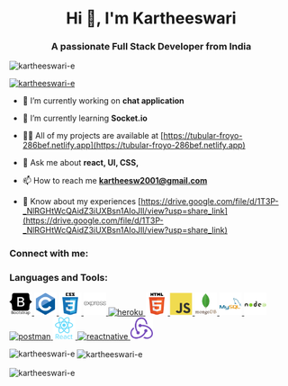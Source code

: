 <h1 align="center">Hi 👋, I'm Kartheeswari</h1>
<h3 align="center">A passionate Full Stack Developer from India</h3>

<p align="left"> <img src="https://komarev.com/ghpvc/?username=kartheeswari-e&label=Profile%20views&color=0e75b6&style=flat" alt="kartheeswari-e" /> </p>

<p align="left"> <a href="https://github.com/ryo-ma/github-profile-trophy"><img src="https://github-profile-trophy.vercel.app/?username=kartheeswari-e" alt="kartheeswari-e" /></a> </p>

- 🔭 I’m currently working on **chat application**

- 🌱 I’m currently learning **Socket.io**

- 👨‍💻 All of my projects are available at [https://tubular-froyo-286bef.netlify.app](https://tubular-froyo-286bef.netlify.app)

- 💬 Ask me about **react, UI, CSS,**

- 📫 How to reach me **kartheesw2001@gmail.com**

- 📄 Know about my experiences [https://drive.google.com/file/d/1T3P-_NlRGHtWcQAidZ3iUXBsn1AIoJIl/view?usp=share_link](https://drive.google.com/file/d/1T3P-_NlRGHtWcQAidZ3iUXBsn1AIoJIl/view?usp=share_link)

<h3 align="left">Connect with me:</h3>
<p align="left">
</p>

<h3 align="left">Languages and Tools:</h3>
<p align="left"> <a href="https://getbootstrap.com" target="_blank" rel="noreferrer"> <img src="https://raw.githubusercontent.com/devicons/devicon/master/icons/bootstrap/bootstrap-plain-wordmark.svg" alt="bootstrap" width="40" height="40"/> </a> <a href="https://www.cprogramming.com/" target="_blank" rel="noreferrer"> <img src="https://raw.githubusercontent.com/devicons/devicon/master/icons/c/c-original.svg" alt="c" width="40" height="40"/> </a> <a href="https://www.w3schools.com/css/" target="_blank" rel="noreferrer"> <img src="https://raw.githubusercontent.com/devicons/devicon/master/icons/css3/css3-original-wordmark.svg" alt="css3" width="40" height="40"/> </a> <a href="https://expressjs.com" target="_blank" rel="noreferrer"> <img src="https://raw.githubusercontent.com/devicons/devicon/master/icons/express/express-original-wordmark.svg" alt="express" width="40" height="40"/> </a> <a href="https://heroku.com" target="_blank" rel="noreferrer"> <img src="https://www.vectorlogo.zone/logos/heroku/heroku-icon.svg" alt="heroku" width="40" height="40"/> </a> <a href="https://www.w3.org/html/" target="_blank" rel="noreferrer"> <img src="https://raw.githubusercontent.com/devicons/devicon/master/icons/html5/html5-original-wordmark.svg" alt="html5" width="40" height="40"/> </a> <a href="https://developer.mozilla.org/en-US/docs/Web/JavaScript" target="_blank" rel="noreferrer"> <img src="https://raw.githubusercontent.com/devicons/devicon/master/icons/javascript/javascript-original.svg" alt="javascript" width="40" height="40"/> </a> <a href="https://www.mongodb.com/" target="_blank" rel="noreferrer"> <img src="https://raw.githubusercontent.com/devicons/devicon/master/icons/mongodb/mongodb-original-wordmark.svg" alt="mongodb" width="40" height="40"/> </a> <a href="https://www.mysql.com/" target="_blank" rel="noreferrer"> <img src="https://raw.githubusercontent.com/devicons/devicon/master/icons/mysql/mysql-original-wordmark.svg" alt="mysql" width="40" height="40"/> </a> <a href="https://nodejs.org" target="_blank" rel="noreferrer"> <img src="https://raw.githubusercontent.com/devicons/devicon/master/icons/nodejs/nodejs-original-wordmark.svg" alt="nodejs" width="40" height="40"/> </a> <a href="https://postman.com" target="_blank" rel="noreferrer"> <img src="https://www.vectorlogo.zone/logos/getpostman/getpostman-icon.svg" alt="postman" width="40" height="40"/> </a> <a href="https://reactjs.org/" target="_blank" rel="noreferrer"> <img src="https://raw.githubusercontent.com/devicons/devicon/master/icons/react/react-original-wordmark.svg" alt="react" width="40" height="40"/> </a> <a href="https://reactnative.dev/" target="_blank" rel="noreferrer"> <img src="https://reactnative.dev/img/header_logo.svg" alt="reactnative" width="40" height="40"/> </a> <a href="https://redux.js.org" target="_blank" rel="noreferrer"> <img src="https://raw.githubusercontent.com/devicons/devicon/master/icons/redux/redux-original.svg" alt="redux" width="40" height="40"/> </a> </p>

<p><img align="left" src="https://github-readme-stats.vercel.app/api/top-langs?username=kartheeswari-e&show_icons=true&locale=en&layout=compact" alt="kartheeswari-e" /></p>

<p>&nbsp;<img align="center" src="https://github-readme-stats.vercel.app/api?username=kartheeswari-e&show_icons=true&locale=en" alt="kartheeswari-e" /></p>

<p><img align="center" src="https://github-readme-streak-stats.herokuapp.com/?user=kartheeswari-e&" alt="kartheeswari-e" /></p>
